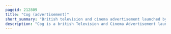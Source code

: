 ```yaml
---
pageid: 212809
title: "Cog (advertisement)"
short_summary: "British television and cinema advertisement launched by Honda in 2003"
description: "Cog is a british Television and Cinema Advertisement launched by Honda in 2003 to promote the Seventh-Generation Accord Line of Cars. It follows the Convention of the Rube Goldberg Machine utilizing a Chain of colliding Parts taken from a disassembled Accord. Wieden+Kennedy developed a £6 million Marketing Campaign around 'Cog' and its Partner Pieces, 'Sense' and 'everyday', Broadcast later in the Year. The Piece itself was produced by partizan Midi-Minuit on a Budget of 1million. Antoine Bardou-Jacquet directed the seven-month Production Contract with the Mill to handle the Postproduction. The final 120 Seconds of Cog was broadcast in british Tv on April 6 2003 during a commercial Break in Itv's Coverage of the 2003 brazilian grand Prix."
---
```


